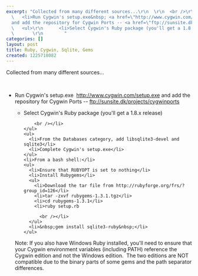 ```yaml
---
excerpt: "Collected from many different sources...\r\n  \r\n  <br />\r\n  <ul>\r\n
  \   <li>Run Cygwin's setup.exe&nbsp; <a href=\"http://www.cygwin.com/setup.exe\">http://www.cygwin.com/setup.exe</a>
  and add the repository for Cygwin Ports -- <a href=\"ftp://sunsite.dk/projects/cygwinports\">ftp://sunsite.dk/projects/cygwinports</a></li>\r\n
  \   <ul>\r\n      <li>Select Cygwin's Ruby package (you'll get a 1.8.x release)\r\n
  \       \r\n        "
categories: []
layout: post
title: Ruby, Cygwin, Sqlite, Gems
created: 1225718082
---
```

Collected from many different sources...
  
  <br />
  <ul>
    <li>Run Cygwin's setup.exe&nbsp; <a href="http://www.cygwin.com/setup.exe">http://www.cygwin.com/setup.exe</a> and add the repository for Cygwin Ports -- <a href="ftp://sunsite.dk/projects/cygwinports">ftp://sunsite.dk/projects/cygwinports</a></li>
    <ul>
      <li>Select Cygwin's Ruby package (you'll get a 1.8.x release)
        
        <br /></li>
    </ul>
    <ul>
      <li>From the Databases category, add libsqlite3-devel and sqlite3</li>
      <li>Complete Cygwin's setup.exe</li>
    </ul>
    <li>From a bash shell:</li>
    <ul>
      <li>Ensure that RUBYOPT is set to nothing</li>
      <li>Install Rubygems</li>
      <ul>
        <li>Download the tar file from http://rubyforge.org/frs/?group_id=126</li>
        <li>tar -zxvf rubygems-1.3.1.tgz</li>
        <li>cd rubygems-1.3.1</li>
        <li>ruby setup.rb
          
          <br /></li>
      </ul>
      <li>&nbsp;gem install sqlite3-ruby&nbsp;</li>
    </ul>
  </ul>Note: If you also have Windows Ruby installed, you'll need to ensure that your Cygwin environment variables (including PATH) reference the Cygwin edition and not the Windows edition.&nbsp; The two editions are NOT compatible due to the binary parts of some gems and the path separator differences.
  <br />
  <br />
